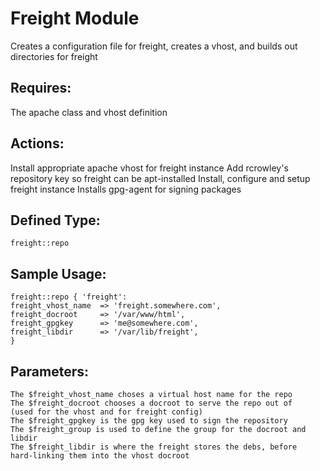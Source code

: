 Freight Module
===
   Creates a configuration file for freight, creates a vhost, and builds out directories for freight

Requires:
---
  The apache class and vhost definition

Actions:
---
  Install appropriate apache vhost for freight instance
  Add rcrowley's repository key so freight can be apt-installed
  Install, configure and setup freight instance
  Installs gpg-agent for signing packages

Defined Type: 
---
	freight::repo
   
Sample Usage:
---
	freight::repo { 'freight':
	freight_vhost_name  => 'freight.somewhere.com',
	freight_docroot     => '/var/www/html',
	freight_gpgkey      => 'me@somewhere.com',
	freight_libdir      => '/var/lib/freight',
	}
 
Parameters:
---
	The $freight_vhost_name choses a virtual host name for the repo
	The $freight_docroot chooses a docroot to serve the repo out of
	(used for the vhost and for freight config)
	The $freight_gpgkey is the gpg key used to sign the repository
	The $freight_group is used to define the group for the docroot and libdir
	The $freight_libdir is where the freight stores the debs, before
	hard-linking them into the vhost docroot
